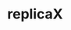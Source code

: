 ---
title: replicaX
description: Data anonymization tools
link: http://www.apps4finland.fi/kilpailutyo/replicax/
category: ropengov
tutorial: false
---